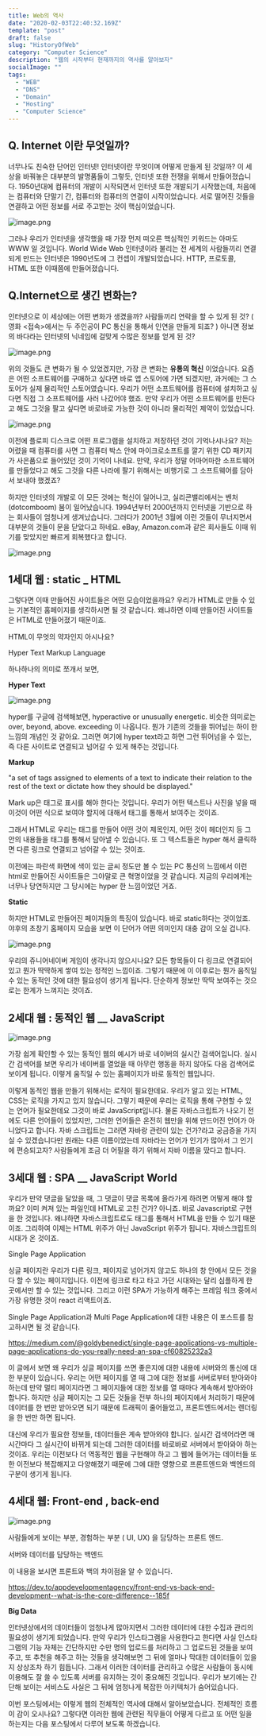 ```yaml
---
title: Web의 역사
date: "2020-02-03T22:40:32.169Z"
template: "post"
draft: false
slug: "HistoryOfWeb"
category: "Computer Science"
description: "웹의 시작부터 현재까지의 역사를 알아보자"
socialImage: ""
tags:
  - "WEB"
  - "DNS"
  - "Domain"
  - "Hosting"
  - "Computer Science"
---
```


## **Q. Internet 이란 무엇일까?**

너무나도 친숙한 단어인 인터넷! 인터넷이란 무엇이며 어떻게 만들게 된 것일까? 이 세상을 바꿔놓은 대부분의 발명품들이 그렇듯, 인터넷 또한 전쟁을 위해서 만들어졌습니다. 1950년대에 컴퓨터의 개발이 시작되면서 인터넷 또한 개발되기 시작했는데, 처음에는 컴퓨터와 단말기 간, 컴퓨터와 컴퓨터의 연결이 시작이었습니다. 서로 떨어진 것들을 연결하고 어떤 정보를 서로 주고받는 것이 핵심이었습니다.

![image.png](https://images.velog.io/post-images/carminchameleon/61735330-49a9-11ea-bc69-6dd3791e2283/image.png)

그러나 우리가 인터넷을 생각했을 때 가장 먼저 떠오른 핵심적인 키워드는 아마도 WWW 일 것입니다. World Wide Web 인터넷이라 불리는 전 세계의 사람들끼리 연결되게 만드는 인터넷은 1990년도에 그 컨셉이 개발되었습니다. HTTP, 프로토콜, HTML 또한 이때쯤에 만들어졌습니다.

## Q.Internet으로 생긴 변화는?

인터넷으로 이 세상에는 어떤 변화가 생겼을까? 사람들끼리 연락을 할 수 있게 된 것? ( 영화 <접속>에서는 두 주인공이 PC 통신을 통해서 인연을 만들게 되죠? ) 아니면 정보의 바다라는 인터넷의 닉네임에 걸맞게 수많은 정보를 얻게 된 것?

![image.png](https://images.velog.io/post-images/carminchameleon/03f01db0-49a9-11ea-bc69-6dd3791e2283/image.png)

위의 것들도 큰 변화가 될 수 있었겠지만, 가장 큰 변화는 **유통의 혁신** 이었습니다. 요즘은 어떤 소프트웨어를 구매하고 싶다면 바로 앱 스토어에 가면 되겠지만, 과거에는 그 스토어가 실제 물리적인 스토어였습니다. 우리가 어떤 소프트웨어를 컴퓨터에 설치하고 싶다면 직접 그 소프트웨어를 사러 나갔어야 했죠. 만약 우리가 어떤 소프트웨어를 만든다고 해도 그것을 팔고 싶다면 바로바로 가능한 것이 아니라 물리적인 제약이 있었습니다.

![image.png](https://images.velog.io/post-images/carminchameleon/33970f60-49a9-11ea-bc69-6dd3791e2283/image.png)

이전에 플로피 디스크로 어떤 프로그램을 설치하고 저장하던 것이 기억나시나요? 저는 어렸을 때 컴퓨터를 사면 그 컴퓨터 박스 안에 마이크로소프트를 깔기 위한 CD 패키지가 사은품으로 들어있던 것이 기억이 나네요. 만약, 우리가 정말 어마어마한 소프트웨어를 만들었다고 해도 그것을 다른 나라에 팔기 위해서는 비행기로 그 소프트웨어를 담아서 보내야 했겠죠?

하지만 인터넷의 개발로 이 모든 것에는 혁신이 일어나고, 실리콘밸리에서는 벤처(dotcomboom) 붐이 일어났습니다. 1994년부터 2000년까지 인터넷을 기반으로 하는 회사들이 엄청나게 생겨났습니다. 그러다가 2001년 3월에 이런 것들이 무너지면서 대부분의 것들이 문을 닫았다고 하네요. eBay, Amazon.com과 같은 회사들도 이때 위기를 맞았지만 빠르게 회복했다고 합니다.

![image.png](https://images.velog.io/post-images/carminchameleon/6b17dcf0-49ac-11ea-a4a2-0b26431e2fb0/image.png)

## 1세대 웹 : static \_ HTML

그렇다면 이때 만들어진 사이트들은 어떤 모습이었을까요? 우리가 HTML로 만들 수 있는 기본적인 홈페이지를 생각하시면 될 것 같습니다. 왜냐하면 이때 만들어진 사이트들은 HTML로 만들어졌기 때문이죠.

HTML이 무엇의 약자인지 아시나요?

Hyper Text Markup Language

하나하나의 의미로 쪼개서 보면,

**Hyper Text**

![image.png](https://images.velog.io/post-images/carminchameleon/37fd4a10-4a35-11ea-a525-77a4eb4d1a93/image.png)

hyper를 구글에 검색해보면, hyperactive or unusually energetic. 비슷한 의미로는 over, beyond, above. exceeding 이 나옵니다. 뭔가 기존의 것들을 뛰어넘는 하이 한 느낌의 개념인 것 같아요. 그러면 여기에 hyper text라고 하면 그런 뛰어넘을 수 있는, 즉 다른 사이트로 연결되고 넘어갈 수 있게 해주는 것입니다.

**Markup**

"a set of tags assigned to elements of a text to indicate their relation to the rest of the text or dictate how they should be displayed."

Mark up은 태그로 표시를 해야 한다는 것입니다. 우리가 어떤 텍스트나 사진을 넣을 때 이것이 어떤 식으로 보여야 할지에 대해서 태그를 통해서 보여주는 것이죠.

그래서 HTML로 우리는 태그를 만들어 어떤 것이 제목인지, 어떤 것이 헤더인지 등 그 안의 내용들을 태그를 통해서 담아낼 수 있습니다. 또 그 텍스트들은 hyper 해서 클릭하면 다른 링크로 연결되고 넘어갈 수 있는 것이죠.

이전에는 파란색 화면에 색이 있는 글씨 정도만 볼 수 있는 PC 통신의 느낌에서 이런 html로 만들어진 사이트들은 그야말로 큰 혁명이었을 것 같습니다. 지금의 우리에게는 너무나 당연하지만 그 당시에는 hyper 한 느낌이었던 거죠.

**Static**

하지만 HTML로 만들어진 페이지들의 특징이 있습니다. 바로 static하다는 것이었죠. 야후의 초창기 홈페이지 모습을 보면 이 단어가 어떤 의미인지 대충 감이 오실 겁니다.

![image.png](https://images.velog.io/post-images/carminchameleon/ed336800-4a36-11ea-a8f7-2bb3497a4c9c/image.png)

우리의 쥬니어네이버 게임이 생각나지 않으시나요? 모든 항목들이 다 링크로 연결되어 있고 뭔가 딱딱하게 쌓여 있는 정적인 느낌이죠. 그렇기 때문에 이 이후로는 뭔가 움직일 수 있는 동적인 것에 대한 필요성이 생기게 됩니다. 단순하게 정보만 딱딱 보여주는 것으로는 한계가 느껴지는 것이죠.

## 2세대 웹 : 동적인 웹 \_\_ JavaScript

![image.png](https://images.velog.io/post-images/carminchameleon/800051b0-4a38-11ea-a3f6-05b394ecbeee/image.png)

가장 쉽게 확인할 수 있는 동적인 웹의 예시가 바로 네이버의 실시간 검색어입니다. 실시간 검색어를 보면 우리가 네이버를 열었을 때 아무런 행동을 하지 않아도 다음 검색어로 보이게 됩니다. 이렇게 움직일 수 있는 홈페이지가 바로 동적인 웹입니다.

이렇게 동적인 웹을 만들기 위해서는 로직이 필요한데요. 우리가 알고 있는 HTML, CSS는 로직을 가지고 있지 않습니다. 그렇기 때문에 우리는 로직을 통해 구현할 수 있는 언어가 필요한데요 그것이 바로 JavaScript입니다. 물론 자바스크립트가 나오기 전에도 다른 언어들이 있었지만, 그러한 언어들은 온전히 웹만을 위해 만드어진 언어가 아니었다고 합니다. 자바 스크립트는 그러면 자바랑 관련이 있는 건가?라고 궁금증을 가지 실 수 있겠습니다만 원래는 다른 이름이었는데 자바라는 언어가 인기가 많아서 그 인기에 편승되고자? 사람들에게 조금 더 어필을 하기 위해서 자바 이름을 땄다고 합니다.

## 3세대 웹 : SPA \_\_ JavaScript World

우리가 만약 댓글을 달았을 때, 그 댓글이 댓글 목록에 올라가게 하려면 어떻게 해야 할까요? 이미 켜져 있는 파일인데 HTML로 고친 건가? 아니죠. 바로 Javascript로 구현을 한 것입니다. 왜냐하면 자바스크립트로도 태그를 통해서 HTML을 만들 수 있기 때문이죠. 그리하여 이제는 HTML 위주가 아닌 JavaScript 위주가 됩니다. 자바스크립트의 시대가 온 것이죠.

Single Page Application

싱글 페이지란 우리가 다른 링크, 페이지로 넘어가지 않고도 하나의 창 안에서 모든 것을 다 할 수 있는 페이지입니다. 이전에 링크로 타고 타고 가던 시대와는 달리 심플하게 한 곳에서만 할 수 있는 것입니다. 그리고 이런 SPA가 가능하게 해주는 프레임 워크 중에서 가장 유명한 것이 react 리액트이죠.

Single Page Application과 Multi Page Application에 대한 내용은 이 포스트를 참고하시면 될 것 같습니다.

https://medium.com/@goldybenedict/single-page-applications-vs-multiple-page-applications-do-you-really-need-an-spa-cf60825232a3

이 글에서 보면 왜 우리가 싱글 페이지를 쓰면 좋은지에 대한 내용에 서버와의 통신에 대한 부분이 있습니다. 우리는 어떤 페이지를 열 때 그에 대한 정보를 서버로부터 받아와야 하는데 만약 멀티 페이지라면 그 페이지들에 대한 정보를 열 때마다 계속해서 받아와야 합니다. 하지만 싱글 페이지는 그 모든 것들을 전부 하나의 페이지에서 처리하기 때문에 데이터를 한 번만 받아오면 되기 때문에 트래픽이 줄어들었고, 프론트엔드에서는 렌더링을 한 번만 하면 됩니다.

대신에 우리가 필요한 정보들, 데이터들은 계속 받아와야 합니다. 실시간 검색어라면 매시간마다 그 실시간이 바뀌게 되는데 그러한 데이터를 바로바로 서버에서 받아와야 하는 것이죠. 우리는 이전보다 더 역동적인 웹을 구현해야 하고 그 웹에 들어가는 데이터들 또한 이전보다 복잡해지고 다양해졌기 때문에 그에 대한 영향으로 프론트엔드와 백엔드의 구분이 생기게 됩니다.

## 4세대 웹: Front-end , back-end

![image.png](https://images.velog.io/post-images/carminchameleon/7a9319f0-4a3e-11ea-a750-45aeecce556d/image.png)

사람들에게 보이는 부분, 경험하는 부분 ( UI, UX) 을 담당하는 프론트 엔드.

서버와 데이터를 담당하는 백엔드

이 내용을 보시면 프론트와 백의 차이점을 알 수 있습니다.

https://dev.to/appdevelopmentagency/front-end-vs-back-end-development--what-is-the-core-difference--185f

**Big Data**

인터넷상에서의 데이터들이 엄청나게 많아지면서 그러한 데이터에 대한 수집과 관리의 필요성이 생기게 되었습니다. 만약 우리가 인스타그램을 사용한다고 한다면 사실 인스타그램의 기능 자체는 간단하지만 수만 명의 업로드를 처리하고 그 업로드된 것들을 보여주고, 또 추천을 해주고 하는 것들을 생각해보면 그 뒤에 얼마나 막대한 데이터들이 있을지 상상조차 하기 힘듭니다. 그래서 이러한 데이터를 관리하고 수많은 사람들이 동시에 이용해도 잘 쓸 수 있도록 서버를 유지하는 것이 중요해진 것입니다. 우리가 보기에는 간단해 보이는 서비스도 사실은 그 뒤에 엄청나게 복잡한 아키텍처가 숨어있습니다.

이번 포스팅에서는 이렇게 웹의 전체적인 역사에 대해서 알아보았습니다. 전체적인 흐름이 감이 오시나요? 그렇다면 이러한 웹에 관련된 직무들이 어떻게 다르고 또 어떤 일을 하는지는 다음 포스팅에서 다루어 보도록 하겠습니다.
